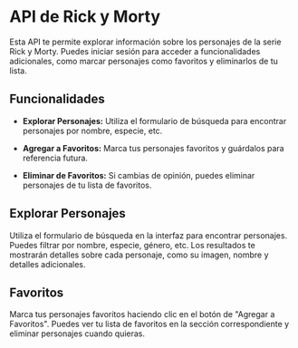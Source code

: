 # API de Rick y Morty

Esta API te permite explorar información sobre los personajes de la serie Rick y Morty. Puedes iniciar sesión para acceder a funcionalidades adicionales, como marcar personajes como favoritos y eliminarlos de tu lista.

## Funcionalidades
- **Explorar Personajes:**
  Utiliza el formulario de búsqueda para encontrar personajes por nombre, especie, etc.

- **Agregar a Favoritos:**
  Marca tus personajes favoritos y guárdalos para referencia futura.

- **Eliminar de Favoritos:**
  Si cambias de opinión, puedes eliminar personajes de tu lista de favoritos.

## Explorar Personajes

Utiliza el formulario de búsqueda en la interfaz para encontrar personajes. Puedes filtrar por nombre, especie, género, etc. Los resultados te mostrarán detalles sobre cada personaje, como su imagen, nombre y detalles adicionales.

## Favoritos

Marca tus personajes favoritos haciendo clic en el botón de "Agregar a Favoritos". Puedes ver tu lista de favoritos en la sección correspondiente y eliminar personajes cuando quieras.



